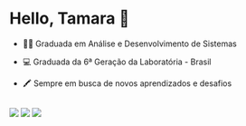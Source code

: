 # Hello, Tamara 👋

- :woman_technologist: Graduada em Análise e Desenvolvimento de Sistemas 
- 💻 Graduada da 6ª Geração da Laboratória - Brasil
- 🖍 Sempre em busca de novos aprendizados e desafios



  
  ##
 
<div> 
  
  <a href="https://instagram.com/tamaracostaoficial" target="_blank"><img src="https://img.shields.io/badge/-Instagram-%23E4405F?style=for-the-badge&logo=instagram&logoColor=white" target="_blank"></a>
   <a href = "mailto:tamarasantosc@gmail.com"><img src="https://img.shields.io/badge/-Gmail-%23333?style=for-the-badge&logo=gmail&logoColor=white" target="_blank"></a>
  <a href="https://www.linkedin.com/in/tamaradscosta/" target="_blank"><img src="https://img.shields.io/badge/-LinkedIn-%230077B5?style=for-the-badge&logo=linkedin&logoColor=white" target="_blank"></a> 
 
  
 
</div>

